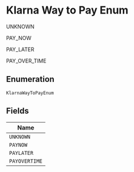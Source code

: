 
# Klarna Way to Pay Enum

UNKNOWN

PAY_NOW

PAY_LATER

PAY_OVER_TIME

## Enumeration

`KlarnaWayToPayEnum`

## Fields

| Name |
|  --- |
| `UNKNOWN` |
| `PAYNOW` |
| `PAYLATER` |
| `PAYOVERTIME` |

